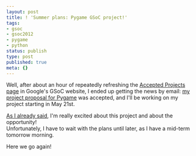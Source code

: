 ```yaml
---
layout: post
title: ! 'Summer plans: Pygame GSoC project!'
tags:
- gsoc
- gsoc2012
- pygame
- python
status: publish
type: post
published: true
meta: {}
---
```

Well, after about an hour of repeatedly refreshing the [Accepted
Projects
page](http://www.google-melange.com/gsoc/projects/list/google/gsoc2012)
in Google's GSoC website, I ended up getting the news by email: [my
project proposal for
Pygame](http://www.google-melange.com/gsoc/proposal/review/google/gsoc2012/n0nick/28002)
was accepted, and I'll be working on my project starting in May 21st.

[As I already
said](http://dotfile.n0nick.net/google-summer-of-code-2012-applying-for-pygam),
I'm really excited about this project and about the opportunity!\
Unfortunately, I have to wait with the plans until later, as I have a
mid-term tomorrow morning.

Here we go again!
